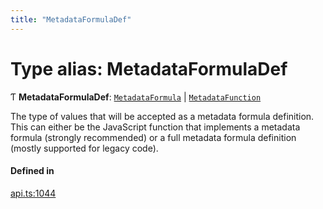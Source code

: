 ```yaml
---
title: "MetadataFormulaDef"
---
```

# Type alias: MetadataFormulaDef

Ƭ **MetadataFormulaDef**: [`MetadataFormula`](MetadataFormula.md) \| [`MetadataFunction`](MetadataFunction.md)

The type of values that will be accepted as a metadata formula definition. This can either
be the JavaScript function that implements a metadata formula (strongly recommended)
or a full metadata formula definition (mostly supported for legacy code).

#### Defined in

[api.ts:1044](https://github.com/coda/packs-sdk/blob/main/api.ts#L1044)
